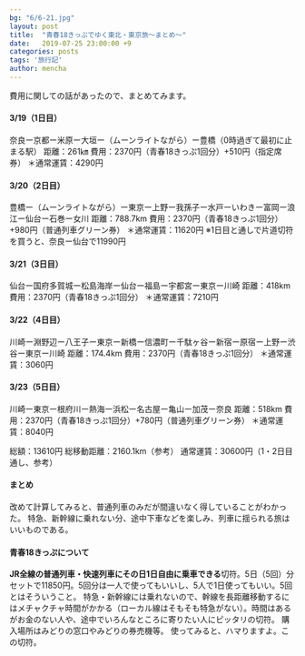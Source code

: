 ```yaml
---
bg: "6/6-21.jpg"
layout: post
title:  "青春18きっぷでゆく東北・東京旅～まとめ～"
date:   2019-07-25 23:00:00 +9
categories: posts
tags: '旅行記'
author: mencha
---
```



費用に関しての話があったので、まとめてみます。

#### 3/19（1日目）
奈良ー京都ー米原ー大垣ー（ムーンライトながら）ー豊橋（0時過ぎて最初に止まる駅）
距離：261㎞
費用：2370円（青春18きっぷ1回分）+510円（指定席券）
＊通常運賃：4290円

#### 3/20（2日目）
豊橋ー（ムーンライトながら）ー東京ー上野ー我孫子ー水戸ーいわきー富岡ー浪江ー仙台ー石巻ー女川
距離：788.7km
費用：2370円（青春18きっぷ1回分）+980円（普通列車グリーン券）
＊通常運賃：11620円
※1日目と通しで片道切符を買うと、奈良ー仙台で11990円

#### 3/21（3日目）
仙台ー国府多賀城ー松島海岸ー仙台ー福島ー宇都宮ー東京ー川崎
距離：418km
費用：2370円（青春18きっぷ1回分）
＊通常運賃：7210円

#### 3/22（4日目）
川崎ー淵野辺ー八王子ー東京ー新橋ー信濃町ー千駄ヶ谷ー新宿ー原宿ー上野ー渋谷ー東京ー川崎
距離：174.4km
費用：2370円（青春18きっぷ1回分）
＊通常運賃：3060円

#### 3/23（5日目）
川崎ー東京ー根府川ー熱海ー浜松ー名古屋ー亀山ー加茂ー奈良
距離：518km
費用：2370円（青春18きっぷ1回分）+780円（普通列車グリーン券）
＊通常運賃：8040円

総額：13610円
総移動距離：2160.1km（参考）
通常運賃：30600円（1・2日目通し、参考）

#### まとめ
改めて計算してみると、普通列車のみだが間違いなく得していることがわかった。
特急、新幹線に乗れない分、途中下車などを楽しみ、列車に揺られる旅はいいものである。

#### 青春18きっぷについて
**JR全線の普通列車・快速列車にその日1日自由に乗車できる**切符。5日（5回）分セットで11850円。5回分は一人で使ってもいいし、5人で1日使ってもいい。5回とはそういうこと。
特急・新幹線には乗れないので、幹線を長距離移動するにはメチャクチャ時間がかかる（ローカル線はそもそも特急がない）。時間はあるがお金のない人や、途中でいろんなところに寄りたい人にピッタリの切符。
購入場所はみどりの窓口やみどりの券売機等。
使ってみると、ハマりますよ。この切符。

